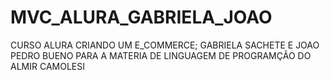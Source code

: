 # MVC_ALURA_GABRIELA_JOAO
CURSO ALURA CRIANDO UM E_COMMERCE; 
GABRIELA SACHETE E JOAO PEDRO BUENO PARA A MATERIA DE LINGUAGEM DE PROGRAMÇÃO DO ALMIR CAMOLESI
